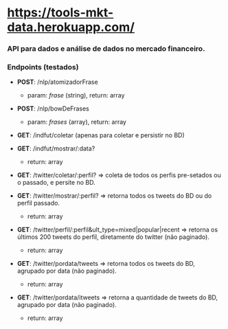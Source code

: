 # https://tools-mkt-data.herokuapp.com/

### API para dados e análise de dados no mercado financeiro.

### Endpoints (testados)
- **POST**: /nlp/atomizadorFrase
  - param: *frase* (string), return: array
- **POST**: /nlp/bowDeFrases
  - param: *frases* (array), return: array

- **GET**: /indfut/coletar (apenas para coletar e persistir no BD)
- **GET**: /indfut/mostrar/:data?
  - return: array

- **GET**: /twitter/coletar/:perfil? => coleta de todos os perfis pre-setados ou o passado, e persite no BD.
- **GET**: /twitter/mostrar/:perfil? => retorna todos os tweets do BD ou do perfil passado.
  - return: array
- **GET**: /twitter/perfil/:perfil&ult_type=mixed|popular|recent => retorna os últimos 200 tweets do perfil, diretamente do twitter (não paginado).
  - return: array
- **GET**: /twitter/pordata/tweets => retorna todos os tweets do BD, agrupado por data (não paginado).
  - return: array
- **GET**: /twitter/pordata/itweets => retorna a quantidade de tweets do BD, agrupado por data (não paginado).
  - return: array
